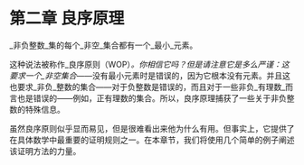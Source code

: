 # 第二章  良序原理

_非负整数_集的每个_非空_集合都有一个_最小_元素。

这种说法被称作_良序原则（WOP）_。你相信它吗？但是请注意它是多么严谨：这要求一个_非空集合_——没有最小元素时是错误的，因为它根本没有元素。并且这也要求_非负_整数的集合——对于负整数是错误的，而且对于一些非负_有理数_而言也是错误的——例如，正有理数的集合。所以，良序原理捕获了一些关于非负整数的特殊信息。

虽然良序原则似乎显而易见，但是很难看出来他为什么有用。但事实上，它提供了在具体数学中最重要的证明规则之一。在本章节，我们将使用几个简单的例子阐述该证明方法的力量。

